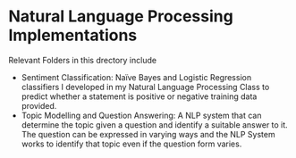 # Natural Language Processing Implementations
Relevant Folders in this drectory include 

- Sentiment Classification: Naïve Bayes and Logistic Regression classifiers I developed in my Natural Language Processing Class to predict whether a statement is positive or negative training data provided.
- Topic Modelling and Question Answering: A NLP system that can determine the topic given a question and identify a suitable answer to it. The question can be expressed in varying ways and the NLP System works to identify that topic even if the question form varies.
